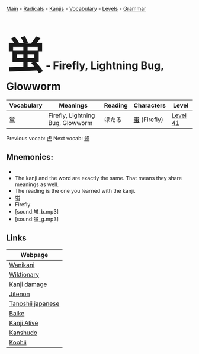 <style> bigfont {font-size: 100px}</style>
[Main](../README.md) -
[Radicals](../radicals.md) -
[Kanjis](../kanjis.md) -
[Vocabulary](../vocabulary.md) -
[Levels](../levels.md) -
[Grammar](../grammar.md)
# <bigfont> 蛍</bigfont> - Firefly, Lightning Bug, Glowworm 

| Vocabulary | Meanings | Reading | Characters | Level |
| --- | --- | --- | --- | --- |
| 蛍 | Firefly, Lightning Bug, Glowworm | ほたる |  [蛍](../kanjis/蛍.md) (Firefly) | [Level 41](../levels/wk_level41.md) |

Previous vocab: [虎](虎.md) Next vocab: [蜂](蜂.md) 

## Mnemonics:

* 
* The kanji and the word are exactly the same. That means they share meanings as well.
* The reading is the one you learned with the kanji.
* 蛍
* Firefly
* [sound:蛍_b.mp3]
* [sound:蛍_g.mp3]


## Links 

| Webpage |
| --- |
| [Wanikani          ](https://www.wanikani.com/kanji/蛍) |
| [Wiktionary        ](https://en.wiktionary.org/wiki/蛍) |
| [Kanji damage      ](http://www.kanjidamage.com/kanji/search?utf8=✓&q=蛍) |
| [Jitenon           ](https://jitenon.com/kanji/蛍) |
| [Tanoshii japanese ](https://www.tanoshiijapanese.com/dictionary/kanji.cfm?k=蛍) |
| [Baike             ](https://baike.baidu.com/item/蛍) |
| [Kanji Alive       ](https://app.kanjialive.com/蛍) |
| [Kanshudo          ](https://www.kanshudo.com/searchmn?q=蛍) |
| [Koohii            ](https://kanji.koohii.com/study/kanji/蛍) |
